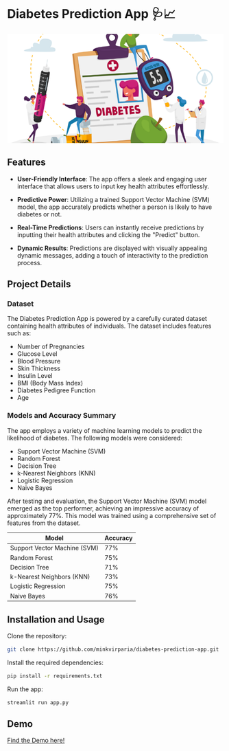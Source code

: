
# Diabetes Prediction App 🩺📈

![App Screenshot 1](readme_preview_image.png)




## Features

- **User-Friendly Interface**: The app offers a sleek and engaging user interface that allows users to input key health attributes effortlessly.

- **Predictive Power**: Utilizing a trained Support Vector Machine (SVM) model, the app accurately predicts whether a person is likely to have diabetes or not.

- **Real-Time Predictions**: Users can instantly receive predictions by inputting their health attributes and clicking the "Predict" button.

- **Dynamic Results**: Predictions are displayed with visually appealing dynamic messages, adding a touch of interactivity to the prediction process.



## Project Details

### Dataset

The Diabetes Prediction App is powered by a carefully curated dataset containing health attributes of individuals. The dataset includes features such as:

- Number of Pregnancies
- Glucose Level
- Blood Pressure
- Skin Thickness
- Insulin Level
- BMI (Body Mass Index)
- Diabetes Pedigree Function
- Age


### Models and Accuracy Summary

The app employs a variety of machine learning models to predict the likelihood of diabetes. The following models were considered:

- Support Vector Machine (SVM)
- Random Forest
- Decision Tree
- k-Nearest Neighbors (KNN)
- Logistic Regression
- Naive Bayes

After testing and evaluation, the Support Vector Machine (SVM) model emerged as the top performer, achieving an impressive accuracy of approximately 77%. This model was trained using a comprehensive set of features from the dataset.

| Model              | Accuracy       |
|--------------------|----------------|
| Support Vector Machine (SVM)   | 77%            |
| Random Forest      | 75%            |
| Decision Tree      | 71%            |
| k-Nearest Neighbors (KNN)       | 73%            |
| Logistic Regression| 75%            |
| Naive Bayes        | 76%            |



## Installation and Usage

Clone the repository:
```bash
git clone https://github.com/minkvirparia/diabetes-prediction-app.git
```


Install the required dependencies:

```bash
pip install -r requirements.txt
```

Run the app:

```bash
streamlit run app.py
```  
## Demo

[Find the Demo here!](https://huggingface.co/spaces/mink-virparia/background-removal-app)
